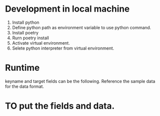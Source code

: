 Development in local machine
=============================
1. Install python 
2. Define python path as environment variable to use python command.
3. Install poetry
4. Rurn 
poetry install
5. Activate virtual environment.
6. Selete python interpreter from virtual environment.

Runtime
=======
keyname and target fields can be the following.
Reference the sample data for the data format.
# TO put the fields and data.